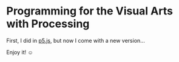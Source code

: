 # Programming for the Visual Arts with Processing

First, I did in [p5.js](https://github.com/elohimgv/programming-for-the-visual-arts), but now I come with a new version... 

Enjoy it! :relaxed:
